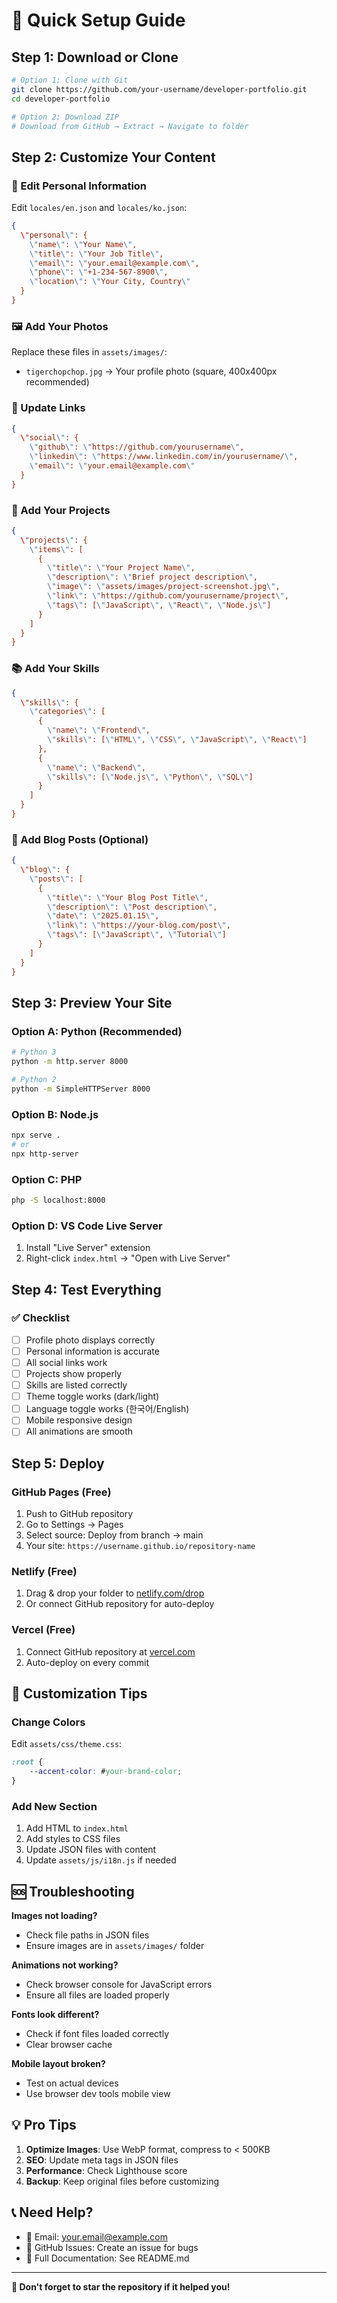 # 🚀 Quick Setup Guide

## Step 1: Download or Clone
```bash
# Option 1: Clone with Git
git clone https://github.com/your-username/developer-portfolio.git
cd developer-portfolio

# Option 2: Download ZIP
# Download from GitHub → Extract → Navigate to folder
```

## Step 2: Customize Your Content

### 📝 Edit Personal Information
Edit `locales/en.json` and `locales/ko.json`:

```json
{
  \"personal\": {
    \"name\": \"Your Name\",
    \"title\": \"Your Job Title\",
    \"email\": \"your.email@example.com\",
    \"phone\": \"+1-234-567-8900\",
    \"location\": \"Your City, Country\"
  }
}
```

### 🖼️ Add Your Photos
Replace these files in `assets/images/`:
- `tigerchopchop.jpg` → Your profile photo (square, 400x400px recommended)

### 🔗 Update Links
```json
{
  \"social\": {
    \"github\": \"https://github.com/yourusername\",
    \"linkedin\": \"https://www.linkedin.com/in/yourusername/\",
    \"email\": \"your.email@example.com\"
  }
}
```

### 💼 Add Your Projects
```json
{
  \"projects\": {
    \"items\": [
      {
        \"title\": \"Your Project Name\",
        \"description\": \"Brief project description\",
        \"image\": \"assets/images/project-screenshot.jpg\",
        \"link\": \"https://github.com/yourusername/project\",
        \"tags\": [\"JavaScript\", \"React\", \"Node.js\"]
      }
    ]
  }
}
```

### 📚 Add Your Skills
```json
{
  \"skills\": {
    \"categories\": [
      {
        \"name\": \"Frontend\",
        \"skills\": [\"HTML\", \"CSS\", \"JavaScript\", \"React\"]
      },
      {
        \"name\": \"Backend\", 
        \"skills\": [\"Node.js\", \"Python\", \"SQL\"]
      }
    ]
  }
}
```

### 📖 Add Blog Posts (Optional)
```json
{
  \"blog\": {
    \"posts\": [
      {
        \"title\": \"Your Blog Post Title\",
        \"description\": \"Post description\",
        \"date\": \"2025.01.15\",
        \"link\": \"https://your-blog.com/post\",
        \"tags\": [\"JavaScript\", \"Tutorial\"]
      }
    ]
  }
}
```

## Step 3: Preview Your Site

### Option A: Python (Recommended)
```bash
# Python 3
python -m http.server 8000

# Python 2
python -m SimpleHTTPServer 8000
```

### Option B: Node.js
```bash
npx serve .
# or
npx http-server
```

### Option C: PHP
```bash
php -S localhost:8000
```

### Option D: VS Code Live Server
1. Install \"Live Server\" extension
2. Right-click `index.html` → \"Open with Live Server\"

## Step 4: Test Everything

### ✅ Checklist
- [ ] Profile photo displays correctly
- [ ] Personal information is accurate
- [ ] All social links work
- [ ] Projects show properly
- [ ] Skills are listed correctly
- [ ] Theme toggle works (dark/light)
- [ ] Language toggle works (한국어/English)
- [ ] Mobile responsive design
- [ ] All animations are smooth

## Step 5: Deploy

### GitHub Pages (Free)
1. Push to GitHub repository
2. Go to Settings → Pages
3. Select source: Deploy from branch → main
4. Your site: `https://username.github.io/repository-name`

### Netlify (Free)
1. Drag & drop your folder to [netlify.com/drop](https://app.netlify.com/drop)
2. Or connect GitHub repository for auto-deploy

### Vercel (Free)
1. Connect GitHub repository at [vercel.com](https://vercel.com)
2. Auto-deploy on every commit

## 🎨 Customization Tips

### Change Colors
Edit `assets/css/theme.css`:
```css
:root {
    --accent-color: #your-brand-color;
}
```

### Add New Section
1. Add HTML to `index.html`
2. Add styles to CSS files  
3. Update JSON files with content
4. Update `assets/js/i18n.js` if needed

## 🆘 Troubleshooting

**Images not loading?**
- Check file paths in JSON files
- Ensure images are in `assets/images/` folder

**Animations not working?**
- Check browser console for JavaScript errors
- Ensure all files are loaded properly

**Fonts look different?**
- Check if font files loaded correctly
- Clear browser cache

**Mobile layout broken?**
- Test on actual devices
- Use browser dev tools mobile view

## 💡 Pro Tips

1. **Optimize Images**: Use WebP format, compress to < 500KB
2. **SEO**: Update meta tags in JSON files
3. **Performance**: Check Lighthouse score
4. **Backup**: Keep original files before customizing

## 📞 Need Help?

- 📧 Email: your.email@example.com
- 💬 GitHub Issues: Create an issue for bugs
- 📖 Full Documentation: See README.md

---

**🌟 Don't forget to star the repository if it helped you!**